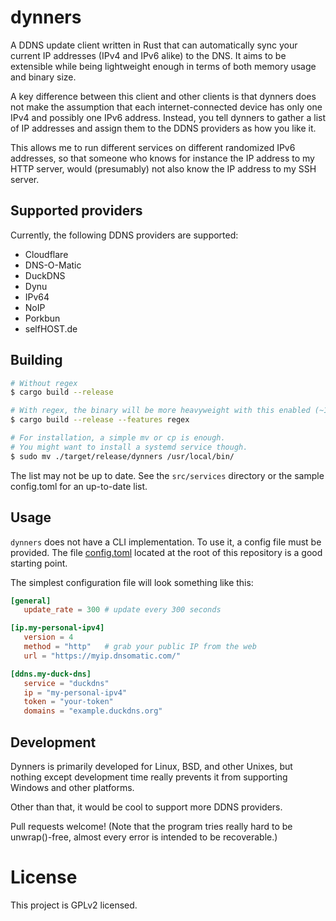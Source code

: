# dynners

A DDNS update client written in Rust that can automatically sync your current IP
addresses (IPv4 and IPv6 alike) to the DNS. It aims to be extensible while being
lightweight enough in terms of both memory usage and binary size.

A key difference between this client and other clients is that dynners does not
make the assumption that each internet-connected device has only one IPv4 and
possibly one IPv6 address. Instead, you tell dynners to gather a list of IP addresses
and assign them to the DDNS providers as how you like it.

This allows me to run different services on different randomized IPv6 addresses,
so that someone who knows for instance the IP address to my HTTP server, would
(presumably) not also know the IP address to my SSH server.

## Supported providers
Currently, the following DDNS providers are supported:

* Cloudflare
* DNS-O-Matic
* DuckDNS
* Dynu
* IPv64
* NoIP
* Porkbun
* selfHOST.de

## Building
```bash
# Without regex
$ cargo build --release

# With regex, the binary will be more heavyweight with this enabled (~1.2MB increase)
$ cargo build --release --features regex

# For installation, a simple mv or cp is enough. 
# You might want to install a systemd service though.
$ sudo mv ./target/release/dynners /usr/local/bin/
```

The list may not be up to date. See the `src/services` directory or the sample
config.toml for an up-to-date list.

## Usage
`dynners` does not have a CLI implementation. To use it, a config file must be provided.
The file [config.toml](./examples/config.toml) located at the root of this repository is
a good starting point.

The simplest configuration file will look something like this:

```toml
[general]
   update_rate = 300 # update every 300 seconds

[ip.my-personal-ipv4]
   version = 4
   method = "http"   # grab your public IP from the web
   url = "https://myip.dnsomatic.com/"

[ddns.my-duck-dns]
   service = "duckdns"
   ip = "my-personal-ipv4"
   token = "your-token"
   domains = "example.duckdns.org"
```

## Development
Dynners is primarily developed for Linux, BSD, and other Unixes, but nothing except
development time really prevents it from supporting Windows and other platforms.

Other than that, it would be cool to support more DDNS providers.

Pull requests welcome! (Note that the program tries really hard to be unwrap()-free,
almost every error is intended to be recoverable.)

# License

This project is GPLv2 licensed.

